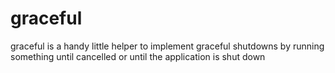 # graceful
graceful is a handy little helper to implement graceful shutdowns by running something until cancelled or until the application is shut down
